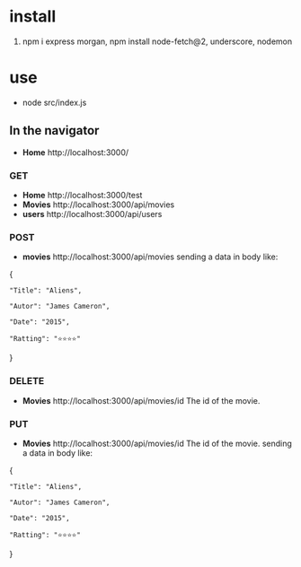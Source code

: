 # install

1. npm i express morgan, npm install node-fetch@2, underscore, nodemon

# use

- node src/index.js

## In the navigator

- **Home** http://localhost:3000/
### GET
- **Home** http://localhost:3000/test
- **Movies** http://localhost:3000/api/movies
- **users** http://localhost:3000/api/users

### POST
- **movies** http://localhost:3000/api/movies
sending a data in body like:

{

    "Title": "Aliens",

    "Autor": "James Cameron",

    "Date": "2015",

    "Ratting": "⭐⭐⭐⭐"
    
}

### DELETE
- **Movies** http://localhost:3000/api/movies/id
The id of the movie.

### PUT
- **Movies** http://localhost:3000/api/movies/id
The id of the movie.
sending a data in body like:

{

    "Title": "Aliens",

    "Autor": "James Cameron",

    "Date": "2015",

    "Ratting": "⭐⭐⭐⭐"
    
}
